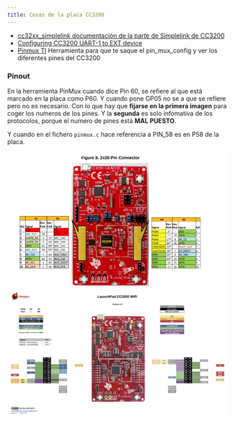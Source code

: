 ```yaml
---
title: Cosas de la placa CC3200
---
```




* [cc32xx_simplelink documentación de la parte de Simplelink de CC3200](http://software-dl.ti.com/ecs/cc31xx/APIs/public/cc32xx_simplelink/latest/html/index.html)
* [Configuring CC3200 UART-1 to EXT device](https://e2e.ti.com/support/wireless-connectivity/wifi/f/968/t/607403?Configuring-CC3200-UART-1-to-EXT-device)
* [Pinmux TI](https://dev.ti.com/sysconfig/?fromPinmux=true#/config/?args=--device%20CC3200%20--part%20Default%20--package%20Default%20--theme%20light) Herramienta para que te saque el pin_mux_config y ver los diferentes pines del CC3200

### Pinout

En la herramienta PinMux cuando dice Pin 60, se refiere al que está marcado en la placa como P60. Y cuando pone GP05 no se a que se refiere pero no es necesario. Con lo que hay que **fijarse en la primera imagen** para coger los numeros de los pines. Y la **segunda** es solo infomativa de los protocolos, porque el numero de pines está **MAL PUESTO**.

Y cuando en el fichero `pinmux.c` hace referencia a PIN_58 es en P58 de la placa.

![](./media/20200925/2.png)
![](./media/20200928/1.jpg)


